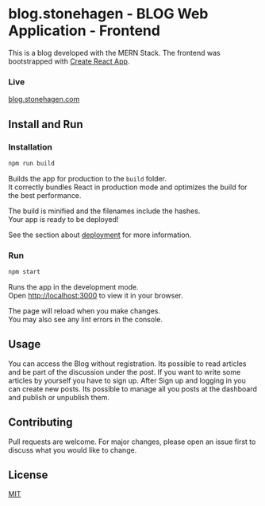 # blog.stonehagen - BLOG Web Application - Frontend 

This is a blog developed with the MERN Stack. The frontend was bootstrapped with [Create React App](https://github.com/facebook/create-react-app). 

### Live 
[blog.stonehagen.com](https://blog.stonehagen.com)

## Install and Run

### Installation
```bash
npm run build
```

Builds the app for production to the `build` folder.\
It correctly bundles React in production mode and optimizes the build for the best performance.

The build is minified and the filenames include the hashes.\
Your app is ready to be deployed!

See the section about [deployment](https://facebook.github.io/create-react-app/docs/deployment) for more information.

### Run
```bash
npm start
```
Runs the app in the development mode.\
Open [http://localhost:3000](http://localhost:3000) to view it in your browser.

The page will reload when you make changes.\
You may also see any lint errors in the console.

## Usage

You can access the Blog without registration. 
Its possible to read articles and be part of the discussion under the post.
If you want to write some articles by yourself you have to sign up. 
After Sign up and logging in you can create new posts.
Its possible to manage all you posts at the dashboard and publish or unpublish them.

## Contributing

Pull requests are welcome. For major changes, please open an issue first
to discuss what you would like to change.

## License

[MIT](https://choosealicense.com/licenses/mit/)
